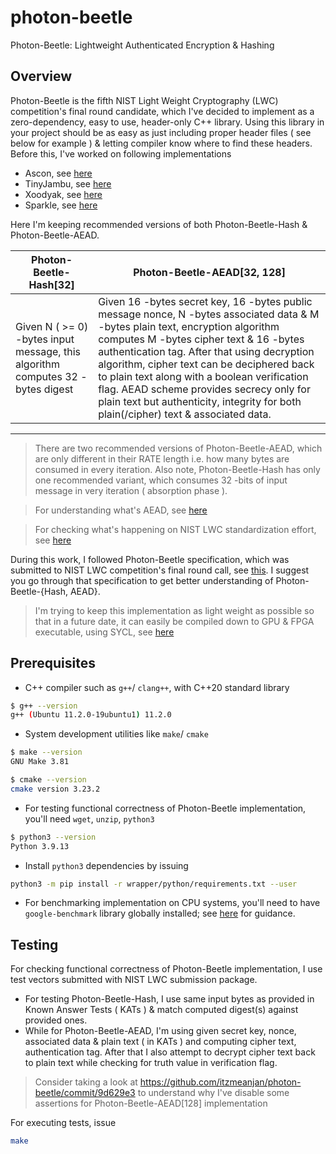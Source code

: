 # photon-beetle
Photon-Beetle: Lightweight Authenticated Encryption &amp; Hashing 

## Overview

Photon-Beetle is the fifth NIST Light Weight Cryptography (LWC) competition's final round candidate, which I've decided to implement as a zero-dependency, easy to use, header-only C++ library. Using this library in your project should be as easy as just including proper header files ( see below for example ) & letting compiler know where to find these headers. Before this, I've worked on following implementations

- Ascon, see [here](https://github.com/itzmeanjan/ascon)
- TinyJambu, see [here](https://github.com/itzmeanjan/tinyjambu)
- Xoodyak, see [here](https://github.com/itzmeanjan/xoodyak)
- Sparkle, see [here](https://github.com/itzmeanjan/sparkle)

Here I'm keeping recommended versions of both Photon-Beetle-Hash & Photon-Beetle-AEAD.

Photon-Beetle-Hash[32] | Photon-Beetle-AEAD[32, 128]
--- | ---
Given N ( >= 0) -bytes input message, this algorithm computes 32 -bytes digest | Given 16 -bytes secret key, 16 -bytes public message nonce, N -bytes associated data & M -bytes plain text, encryption algorithm computes M -bytes cipher text & 16 -bytes authentication tag. After that using decryption algorithm, cipher text can be deciphered back to plain text along with a boolean verification flag. AEAD scheme provides secrecy only for plain text but authenticity, integrity for both plain(/cipher) text & associated data.
--- 

> There are two recommended versions of Photon-Beetle-AEAD, which are only different in their RATE length i.e. how many bytes are consumed in every iteration. Also note, Photon-Beetle-Hash has only one recommended variant, which consumes 32 -bits of input message in very iteration ( absorption phase ).

> For understanding what's AEAD, see [here](https://en.wikipedia.org/wiki/Authenticated_encryption)

> For checking what's happening on NIST LWC standardization effort, see [here](https://csrc.nist.gov/projects/lightweight-cryptography/finalists)

During this work, I followed Photon-Beetle specification, which was submitted to NIST LWC competition's final round call, see [this](https://csrc.nist.gov/CSRC/media/Projects/lightweight-cryptography/documents/finalist-round/updated-spec-doc/photon-beetle-spec-final.pdf). I suggest you go through that specification to get better understanding of Photon-Beetle-{Hash, AEAD}.

> I'm trying to keep this implementation as light weight as possible so that in a future date, it can easily be compiled down to GPU & FPGA executable, using SYCL, see [here](https://www.khronos.org/registry/SYCL/specs)

## Prerequisites

- C++ compiler such as `g++`/ `clang++`, with C++20 standard library

```bash
$ g++ --version
g++ (Ubuntu 11.2.0-19ubuntu1) 11.2.0
```

- System development utilities like `make`/ `cmake`

```bash
$ make --version
GNU Make 3.81

$ cmake --version
cmake version 3.23.2
```

- For testing functional correctness of Photon-Beetle implementation, you'll need `wget`, `unzip`, `python3`

```bash
$ python3 --version
Python 3.9.13
```

- Install `python3` dependencies by issuing

```bash
python3 -m pip install -r wrapper/python/requirements.txt --user
```

- For benchmarking implementation on CPU systems, you'll need to have `google-benchmark` library globally installed; see [here](https://github.com/google/benchmark/tree/60b16f1#installation) for guidance.

## Testing

For checking functional correctness of Photon-Beetle implementation, I use test vectors submitted with NIST LWC submission package. 

- For testing Photon-Beetle-Hash, I use same input bytes as provided in Known Answer Tests ( KATs ) & match computed digest(s) against provided ones.
- While for Photon-Beetle-AEAD, I'm using given secret key, nonce, associated data & plain text ( in KATs ) and computing cipher text, authentication tag. After that I also attempt to decrypt cipher text back to plain text while checking for truth value in verification flag.

> Consider taking a look at https://github.com/itzmeanjan/photon-beetle/commit/9d629e3 to understand why I've disable some assertions for Photon-Beetle-AEAD[128] implementation

For executing tests, issue

```bash
make
```
